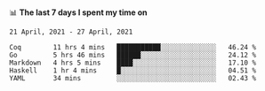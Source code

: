 <!--
### Hi there 👋

- 🤔 I was learning formal verification with Coq formally, but want to **build things** now.
- 😬 I am broadly interested in **computer systems** and **programming languages** (just a beginner 🥺).
- 🤩 (I hope I can) code for fun!

<img src="https://github-readme-stats.vercel.app/api?username=xxchan&show_icons=true&icon_color=0366d6&text_color=24292e&bg_color=ffffff&hide_title=true" />

---
-->


📊 **The last 7 days I spent my time on** 

<!--START_SECTION:waka-->
```text
21 April, 2021 - 27 April, 2021

Coq        11 hrs 4 mins   ███████████░░░░░░░░░░░░░░   46.24 % 
Go         5 hrs 46 mins   ██████░░░░░░░░░░░░░░░░░░░   24.12 % 
Markdown   4 hrs 5 mins    ████░░░░░░░░░░░░░░░░░░░░░   17.10 % 
Haskell    1 hr 4 mins     █░░░░░░░░░░░░░░░░░░░░░░░░   04.51 % 
YAML       34 mins         ░░░░░░░░░░░░░░░░░░░░░░░░░   02.43 %
```
<!--END_SECTION:waka-->

<!--
**xxchan/xxchan** is a ✨ _special_ ✨ repository because its `README.md` (this file) appears on your GitHub profile.

Here are some ideas to get you started:

- 🔭 I’m currently working on ...
- 🌱 I’m currently learning ...
- 👯 I’m looking to collaborate on ...
- 🤔 I’m looking for help with ...
- 💬 Ask me about ...
- 📫 How to reach me: ...
- 😄 Pronouns: ...
- ⚡ Fun fact: ...
-->
